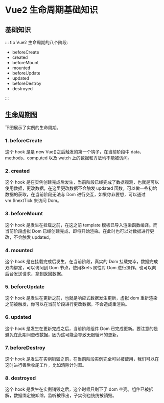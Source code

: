 # Vue2 生命周期基础知识

## 基础知识

<!-- prettier-ignore-start -->
::: tip Vue2 生命周期的八个阶段:

- beforeCreate
- created
- beforeMount
- mounted
- beforeUpdate
- updated
- beforeDestroy
- destroyed

:::
<!-- prettier-ignore-end -->

## [生命周期图](https://v2.vuejs.org/v2/guide/instance.html#Lifecycle-Diagram)

下图展示了实例的生命周期。

<ZoomImg src="https://v2.vuejs.org/images/lifecycle.png" width="100%" />

### 1. beforeCreate

这个 hook 是是 new Vue()之后触发的第一个钩子，在当前阶段中 data、methods、computed 以及 watch 上的数据和方法均不能被访问。

### 2. created

这个 hook 是在实例创建完成后发生，当前阶段已经完成了数据观测，也就是可以使用数据，更改数据，在这里更改数据不会触发 updated 函数。可以做一些初始数据的获取，在当前阶段无法与 Dom 进行交互，如果你非要想，可以通过 vm.$nextTick 来访问 Dom。

### 3. beforeMount

这个 hook 是发生在挂载之前，在这之前 template 模板已导入渲染函数编译。而当前阶段虚拟 Dom 已经创建完成，即将开始渲染。在此时也可以对数据进行更改，不会触发 updated。

### 4. mounted

这个 hook 是在挂载完成后发生，在当前阶段，真实的 Dom 挂载完毕，数据完成双向绑定，可以访问到 Dom 节点，使用$refs 属性对 Dom 进行操作。也可以向后台发送请求，拿到返回数据。

### 5. beforeUpdate

这个 hook 是发生在更新之前，也就是响应式数据发生更新，虚拟 dom 重新渲染之前被触发，你可以在当前阶段进行更改数据，不会造成重渲染。

### 6. updated

这个 hook 是发生在更新完成之后，当前阶段组件 Dom 已完成更新。要注意的是避免在此期间更改数据，因为这可能会导致无限循环的更新。

### 7. beforeDestroy

这个 hook 是发生在实例销毁之前，在当前阶段实例完全可以被使用，我们可以在这时进行善后收尾工作，比如清除计时器。

### 8. destroyed

这个 hook 是发生在实例销毁之后，这个时候只剩下了 dom 空壳。组件已被拆解，数据绑定被卸除，监听被移出，子实例也统统被销毁。
